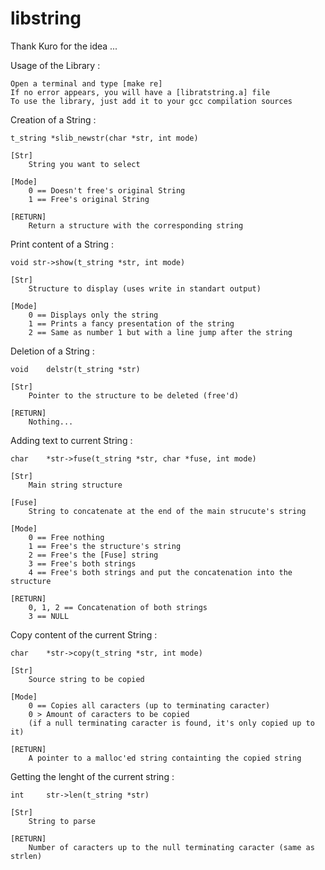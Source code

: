 # libstring
Thank Kuro for the idea ...

Usage of the Library :

    Open a terminal and type [make re]
    If no error appears, you will have a [libratstring.a] file
    To use the library, just add it to your gcc compilation sources

Creation of a String :

    t_string *slib_newstr(char *str, int mode)

    [Str] 
        String you want to select

    [Mode]
        0 == Doesn't free's original String
        1 == Free's original String

    [RETURN]
        Return a structure with the corresponding string


Print content of a String :

    void str->show(t_string *str, int mode)
    
    [Str]
        Structure to display (uses write in standart output)

    [Mode]
        0 == Displays only the string
        1 == Prints a fancy presentation of the string
        2 == Same as number 1 but with a line jump after the string


Deletion of a String :

    void    delstr(t_string *str)

    [Str]
        Pointer to the structure to be deleted (free'd)

    [RETURN]
        Nothing...


Adding text to current String :

    char    *str->fuse(t_string *str, char *fuse, int mode)

    [Str]
        Main string structure
    
    [Fuse]
        String to concatenate at the end of the main strucute's string
    
    [Mode]
        0 == Free nothing
        1 == Free's the structure's string
        2 == Free's the [Fuse] string
        3 == Free's both strings
        4 == Free's both strings and put the concatenation into the structure

    [RETURN]
        0, 1, 2 == Concatenation of both strings
        3 == NULL


Copy content of the current String :
    
    char    *str->copy(t_string *str, int mode)

    [Str]
        Source string to be copied

    [Mode]
        0 == Copies all caracters (up to terminating caracter)
        0 > Amount of caracters to be copied
        (if a null terminating caracter is found, it's only copied up to it)

    [RETURN]
        A pointer to a malloc'ed string containting the copied string

Getting the lenght of the current string :

    int     str->len(t_string *str)

    [Str]
        String to parse

    [RETURN]
        Number of caracters up to the null terminating caracter (same as strlen)